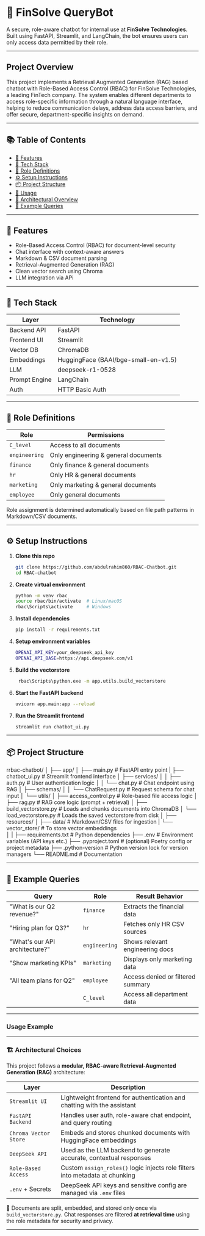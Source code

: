 # 🤖 FinSolve QueryBot

A secure, role-aware chatbot for internal use at **FinSolve Technologies**. Built using FastAPI, Streamlit, and LangChain, the bot ensures users can only access data permitted by their role.

---

## Project Overview

This project implements a Retrieval Augmented Generation (RAG) based chatbot with Role-Based Access Control (RBAC) for FinSolve Technologies, a leading FinTech company. The system enables different departments to access role-specific information through a natural language interface, helping to reduce communication delays, address data access barriers, and offer secure, department-specific insights on demand.

---

## 📚 Table of Contents

- [🚀 Features](#-features)
- [🧠 Tech Stack](#-tech-stack)
- [🔐 Role Definitions](#-role-definitions)
- [⚙️ Setup Instructions](#️-setup-instructions)
- [📦 Project Structure](#-project-structure)
- [💬 Usage](#-usage)
- [📁 Architectural Overview](#-architectural-overview)
- [📄 Example Queries](#-example-queries)

---

## 🚀 Features

- Role-Based Access Control (RBAC) for document-level security
- Chat interface with context-aware answers
- Markdown & CSV document parsing
- Retrieval-Augmented Generation (RAG)
- Clean vector search using Chroma
- LLM integration via APi

---

## 🧠 Tech Stack

| Layer          | Technology         |
|----------------|--------------------|
| Backend API    | FastAPI            |
| Frontend UI    | Streamlit          |
| Vector DB      | ChromaDB           |
| Embeddings     | HuggingFace (BAAI/bge-small-en-v1.5) |
| LLM            | deepseek-r1-0528   |
| Prompt Engine  | LangChain          |
| Auth           | HTTP Basic Auth    |

---

## 🔐 Role Definitions

| Role       | Permissions                                  |
|------------|----------------------------------------------|
| `C_level`  | Access to all documents                      |
| `engineering` | Only engineering & general documents      |
| `finance`  | Only finance & general documents             |
| `hr`       | Only HR & general documents                  |
| `marketing`| Only marketing & general documents           |
| `employee` | Only general documents                       |

Role assignment is determined automatically based on file path patterns in Markdown/CSV documents.

---

## ⚙️ Setup Instructions

1. **Clone this repo**
   ```bash
   git clone https://github.com/abdulrahim860/RBAC-Chatbot.git
   cd RBAC-chatbot

2. **Create virtual environment**
   ```bash
   python -m venv rbac
   source rbac/bin/activate  # Linux/macOS
   rbac\Scripts\activate     # Windows

3. **Install dependencies**
   ```bash
   pip install -r requirements.txt

4. **Setup environment variables**
   ```bash
   OPENAI_API_KEY=your_deepseek_api_key
   OPENAI_API_BASE=https://api.deepseek.com/v1

5. **Build the vectorstore**
   ```bash
    rbac\Scripts\python.exe -m app.utils.build_vectorstore

6. **Start the FastAPI backend**
   ```bash
   uvicorn app.main:app --reload

7. **Run the Streamlit frontend**
   ```bash
   streamlit run chatbot_ui.py

---

## 📦 Project Structure
rrbac-chatbot/
│
├── app/
│   ├── main.py                     # FastAPI entry point
|   ├── chatbot_ui.py               # Streamlit frontend interface
│   ├── services/
│   │   ├── auth.py                 # User authentication logic
│   │   └── chat.py                 # Chat endpoint using RAG
│   ├── schemas/
│   │   └── ChatRequest.py          # Request schema for chat input
│   └── utils/
│       ├── access_control.py       # Role-based file access logic
│       ├── rag.py                  # RAG core logic (prompt + retrieval)
│       ├── build_vectorstore.py    # Loads and chunks documents into ChromaDB
│       └── load_vectorstore.py     # Loads the saved vectorstore from disk
│
├── resources/
│   ├── data/                       # Markdown/CSV files for ingestion
|   └── vector_store/               # To store vector embeddings   
│
|
├── requirements.txt               # Python dependencies
├── .env                           # Environment variables (API keys etc.)
├── .pyproject.toml                # (optional) Poetry config or project metadata
├── .python-version                # Python version lock for version managers
└── README.md                      # Documentation

---

## 📄 Example Queries
| Query                          | Role          | Result Behavior                      |
| ------------------------------ | ------------- | ------------------------------------ |
| "What is our Q2 revenue?"      | `finance`     | Extracts the financial data          |
| "Hiring plan for Q3?"          | `hr`          | Fetches only HR CSV sources          |
| "What's our API architecture?" | `engineering` | Shows relevant engineering docs      |
| "Show marketing KPIs"          | `marketing`   | Displays only marketing data         |
| "All team plans for Q2"        | `employee`    | Access denied or filtered summary    |
|                                | `C_level`     | Access all department data           |


---

### Usage Example


---

### 🏗️ Architectural Choices

This project follows a **modular, RBAC-aware Retrieval-Augmented Generation (RAG)** architecture:

| Layer                 | Description                                                                 |
|----------------------|-----------------------------------------------------------------------------|
| `Streamlit UI`        | Lightweight frontend for authentication and chatting with the assistant    |
| `FastAPI Backend`     | Handles user auth, role-aware chat endpoint, and query routing             |
| `Chroma Vector Store` | Embeds and stores chunked documents with HuggingFace embeddings            |
| `DeepSeek API`        | Used as the LLM backend to generate accurate, contextual responses         |
| `Role-Based Access`   | Custom `assign_roles()` logic injects role filters into metadata at chunking |
| `.env` + Secrets      | DeepSeek API keys and sensitive config are managed via `.env` files        |

📁 Documents are split, embedded, and stored only once via `build_vectorstore.py`. Chat responses are filtered **at retrieval time** using the role metadata for security and privacy.

---